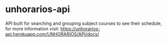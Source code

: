 # unhorarios-api
API built for searching and grouping subject courses to see their schedule, for more information visit: https://unhorarios-api.herokuapp.com/UNHORARIOS/API/docs/
